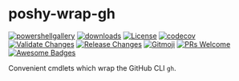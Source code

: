 # poshy-wrap-gh

[![powershellgallery](https://img.shields.io/powershellgallery/v/poshy-wrap-gh.svg)](https://www.powershellgallery.com/packages/poshy-wrap-gh)
[![downloads](https://img.shields.io/powershellgallery/dt/poshy-wrap-gh.svg)](https://www.powershellgallery.com/packages/poshy-wrap-gh)
[![License](https://img.shields.io/github/license/pwshrc/poshy-wrap-gh)](./LICENSE.txt)
[![codecov](https://codecov.io/gh/pwshrc/poshy-wrap-gh/branch/main/graph/badge.svg)](https://codecov.io/gh/pwshrc/poshy-wrap-gh)
[![Validate Changes](https://github.com/pwshrc/poshy-wrap-gh/actions/workflows/validate.yml/badge.svg)](https://github.com/pwshrc/poshy-wrap-gh/actions/workflows/validate.yml)
[![Release Changes](https://github.com/pwshrc/poshy-wrap-gh/actions/workflows/release.yml/badge.svg)](https://github.com/pwshrc/poshy-wrap-gh/actions/workflows/release.yml)
[![Gitmoji](https://img.shields.io/badge/gitmoji-%20😜%20😍-FFDD67.svg?style=flat-square)](https://gitmoji.carloscuesta.me/)
[![PRs Welcome](https://img.shields.io/badge/PRs-welcome-brightgreen.svg?style=flat-square)](http://makeapullrequest.com)
[![Awesome Badges](https://img.shields.io/badge/badges-awesome-green.svg)](https://github.com/Naereen/badges)

Convenient cmdlets which wrap the GitHub CLI `gh`.